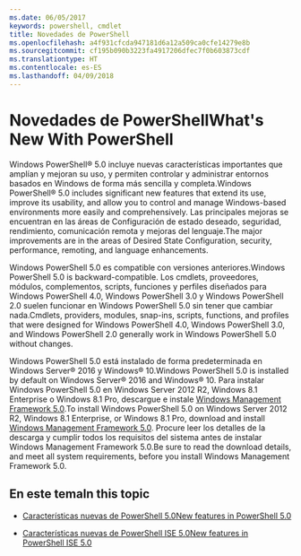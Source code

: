 ```yaml
---
ms.date: 06/05/2017
keywords: powershell, cmdlet
title: Novedades de PowerShell
ms.openlocfilehash: a4f931cfcda947181d6a12a509ca0cfe14279e8b
ms.sourcegitcommit: cf195b090b3223fa4917206dfec7f0b603873cdf
ms.translationtype: HT
ms.contentlocale: es-ES
ms.lasthandoff: 04/09/2018
---
```

# <a name="what39s-new-with-powershell"></a><span data-ttu-id="62bf8-103">Novedades de PowerShell</span><span class="sxs-lookup"><span data-stu-id="62bf8-103">What&#39;s New With PowerShell</span></span>
<span data-ttu-id="62bf8-104">Windows PowerShell® 5.0 incluye nuevas características importantes que amplían y mejoran su uso, y permiten controlar y administrar entornos basados en Windows de forma más sencilla y completa.</span><span class="sxs-lookup"><span data-stu-id="62bf8-104">Windows PowerShell® 5.0 includes significant new features that extend its use, improve its usability, and allow you to control and manage Windows-based environments more easily and comprehensively.</span></span>  <span data-ttu-id="62bf8-105">Las principales mejoras se encuentran en las áreas de Configuración de estado deseado, seguridad, rendimiento, comunicación remota y mejoras del lenguaje.</span><span class="sxs-lookup"><span data-stu-id="62bf8-105">The major improvements are in the areas of Desired State Configuration, security, performance, remoting, and language enhancements.</span></span>

<span data-ttu-id="62bf8-106">Windows PowerShell 5.0 es compatible con versiones anteriores.</span><span class="sxs-lookup"><span data-stu-id="62bf8-106">Windows PowerShell 5.0 is backward-compatible.</span></span> <span data-ttu-id="62bf8-107">Los cmdlets, proveedores, módulos, complementos, scripts, funciones y perfiles diseñados para Windows PowerShell 4.0, Windows PowerShell 3.0 y Windows PowerShell 2.0 suelen funcionar en Windows PowerShell 5.0 sin tener que cambiar nada.</span><span class="sxs-lookup"><span data-stu-id="62bf8-107">Cmdlets, providers, modules, snap-ins, scripts, functions, and profiles that were designed for Windows PowerShell 4.0, Windows PowerShell 3.0, and Windows PowerShell 2.0 generally work in Windows PowerShell 5.0 without changes.</span></span>

<span data-ttu-id="62bf8-108">Windows PowerShell 5.0 está instalado de forma predeterminada en Windows Server® 2016 y Windows® 10.</span><span class="sxs-lookup"><span data-stu-id="62bf8-108">Windows PowerShell 5.0 is installed by default on Windows Server® 2016 and Windows® 10.</span></span> <span data-ttu-id="62bf8-109">Para instalar Windows PowerShell 5.0 en Windows Server 2012 R2, Windows 8.1 Enterprise o Windows 8.1 Pro, descargue e instale [Windows Management Framework 5.0](https://go.microsoft.com/fwlink/?linkid=830436).</span><span class="sxs-lookup"><span data-stu-id="62bf8-109">To install Windows PowerShell 5.0 on Windows Server 2012 R2, Windows 8.1 Enterprise, or Windows 8.1 Pro, download and install [Windows Management Framework 5.0](https://go.microsoft.com/fwlink/?linkid=830436).</span></span> <span data-ttu-id="62bf8-110">Procure leer los detalles de la descarga y cumplir todos los requisitos del sistema antes de instalar Windows Management Framework 5.0.</span><span class="sxs-lookup"><span data-stu-id="62bf8-110">Be sure to read the download details, and meet all system requirements, before you install Windows Management Framework 5.0.</span></span>

## <a name="in-this-topic"></a><span data-ttu-id="62bf8-111">En este tema</span><span class="sxs-lookup"><span data-stu-id="62bf8-111">In this topic</span></span>

- [<span data-ttu-id="62bf8-112">Características nuevas de PowerShell 5.0</span><span class="sxs-lookup"><span data-stu-id="62bf8-112">New features in  PowerShell 5.0</span></span>](What-s-New-in-Windows-PowerShell-50.md)

- [<span data-ttu-id="62bf8-113">Características nuevas de PowerShell ISE 5.0</span><span class="sxs-lookup"><span data-stu-id="62bf8-113">New features in PowerShell ISE 5.0</span></span>](What-s-New-in-the-PowerShell-50-ISE.md)

<!--
- New features in Windows PowerShell 4.0

- New features in Windows PowerShell 3.0
-->